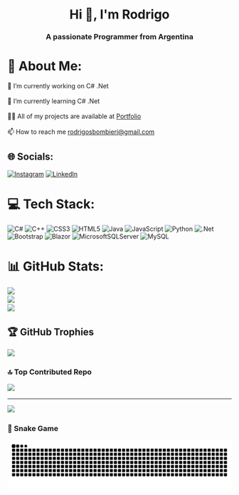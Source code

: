 <h1 align="center">Hi 👋, I'm Rodrigo</h1>
<h3 align="center">A passionate Programmer from Argentina</h3>

# 💫 About Me:
🔭 I’m currently working on C# .Net<br><br>🌱 I’m currently learning C# .Net<br><br>👨‍💻 All of my projects are available at [Portfolio](https://rodrigobombieri.github.io/portfolio-simple/)<br><br>📫 How to reach me rodrigosbombieri@gmail.com


## 🌐 Socials:
[![Instagram](https://img.shields.io/badge/Instagram-%23E4405F.svg?logo=Instagram&logoColor=white)](https://instagram.com/rodrigo_bombieri) [![LinkedIn](https://img.shields.io/badge/LinkedIn-%230077B5.svg?logo=linkedin&logoColor=white)](https://www.linkedin.com/in/rodrigobombieri-dev/) 

# 💻 Tech Stack:
![C#](https://img.shields.io/badge/c%23-%23239120.svg?style=for-the-badge&logo=csharp&logoColor=white) ![C++](https://img.shields.io/badge/c++-%2300599C.svg?style=for-the-badge&logo=c%2B%2B&logoColor=white) ![CSS3](https://img.shields.io/badge/css3-%231572B6.svg?style=for-the-badge&logo=css3&logoColor=white) ![HTML5](https://img.shields.io/badge/html5-%23E34F26.svg?style=for-the-badge&logo=html5&logoColor=white) ![Java](https://img.shields.io/badge/java-%23ED8B00.svg?style=for-the-badge&logo=openjdk&logoColor=white) ![JavaScript](https://img.shields.io/badge/javascript-%23323330.svg?style=for-the-badge&logo=javascript&logoColor=%23F7DF1E) ![Python](https://img.shields.io/badge/python-3670A0?style=for-the-badge&logo=python&logoColor=ffdd54) ![.Net](https://img.shields.io/badge/.NET-5C2D91?style=for-the-badge&logo=.net&logoColor=white) ![Bootstrap](https://img.shields.io/badge/bootstrap-%238511FA.svg?style=for-the-badge&logo=bootstrap&logoColor=white) ![Blazor](https://img.shields.io/badge/blazor-%235C2D91.svg?style=for-the-badge&logo=blazor&logoColor=white) ![MicrosoftSQLServer](https://img.shields.io/badge/Microsoft%20SQL%20Server-CC2927?style=for-the-badge&logo=microsoft%20sql%20server&logoColor=white) ![MySQL](https://img.shields.io/badge/mysql-4479A1.svg?style=for-the-badge&logo=mysql&logoColor=white)
# 📊 GitHub Stats:
![](https://github-readme-stats.vercel.app/api?username=RodrigoBombieri&theme=dark&hide_border=false&include_all_commits=false&count_private=false)<br/>
![](https://github-readme-streak-stats.herokuapp.com/?user=RodrigoBombieri&theme=dark&hide_border=false)<br/>
![](https://github-readme-stats.vercel.app/api/top-langs/?username=RodrigoBombieri&theme=dark&hide_border=false&include_all_commits=false&count_private=false&layout=compact)

## 🏆 GitHub Trophies
![](https://github-profile-trophy.vercel.app/?username=RodrigoBombieri&theme=radical&no-frame=false&no-bg=true&margin-w=4)

### 🔝 Top Contributed Repo
![](https://github-contributor-stats.vercel.app/api?username=RodrigoBombieri&limit=5&theme=dark&combine_all_yearly_contributions=true)

---
[![](https://visitcount.itsvg.in/api?id=RodrigoBombieri&icon=0&color=0)](https://visitcount.itsvg.in)

<!-- Proudly created with GPRM ( https://gprm.itsvg.in ) -->
### :snake: Snake Game
<picture>
  <source media="(prefers-color-scheme: dark)" srcset="https://raw.githubusercontent.com/RodrigoBombieri/RodrigoBombieri/output/github-snake-dark.svg" />
  <source media="(prefers-color-scheme: light)" srcset="https://raw.githubusercontent.com/RodrigoBombieri/RodrigoBombieri/output/github-snake.svg" />
  <img src="https://raw.githubusercontent.com/RodrigoBombieri/RodrigoBombieri/output/github-snake.svg" alt="Snake animation" />
</picture>


